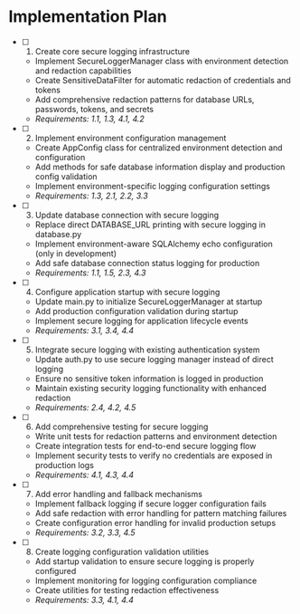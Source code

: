 # Implementation Plan

- [ ] 1. Create core secure logging infrastructure
  - Implement SecureLoggerManager class with environment detection and redaction capabilities
  - Create SensitiveDataFilter for automatic redaction of credentials and tokens
  - Add comprehensive redaction patterns for database URLs, passwords, tokens, and secrets
  - _Requirements: 1.1, 1.3, 4.1, 4.2_

- [ ] 2. Implement environment configuration management
  - Create AppConfig class for centralized environment detection and configuration
  - Add methods for safe database information display and production config validation
  - Implement environment-specific logging configuration settings
  - _Requirements: 1.3, 2.1, 2.2, 3.3_

- [ ] 3. Update database connection with secure logging
  - Replace direct DATABASE_URL printing with secure logging in database.py
  - Implement environment-aware SQLAlchemy echo configuration (only in development)
  - Add safe database connection status logging for production
  - _Requirements: 1.1, 1.5, 2.3, 4.3_

- [ ] 4. Configure application startup with secure logging
  - Update main.py to initialize SecureLoggerManager at startup
  - Add production configuration validation during startup
  - Implement secure logging for application lifecycle events
  - _Requirements: 3.1, 3.4, 4.4_

- [ ] 5. Integrate secure logging with existing authentication system
  - Update auth.py to use secure logging manager instead of direct logging
  - Ensure no sensitive token information is logged in production
  - Maintain existing security logging functionality with enhanced redaction
  - _Requirements: 2.4, 4.2, 4.5_

- [ ] 6. Add comprehensive testing for secure logging
  - Write unit tests for redaction patterns and environment detection
  - Create integration tests for end-to-end secure logging flow
  - Implement security tests to verify no credentials are exposed in production logs
  - _Requirements: 4.1, 4.3, 4.4_

- [ ] 7. Add error handling and fallback mechanisms
  - Implement fallback logging if secure logger configuration fails
  - Add safe redaction with error handling for pattern matching failures
  - Create configuration error handling for invalid production setups
  - _Requirements: 3.2, 3.3, 4.5_

- [ ] 8. Create logging configuration validation utilities
  - Add startup validation to ensure secure logging is properly configured
  - Implement monitoring for logging configuration compliance
  - Create utilities for testing redaction effectiveness
  - _Requirements: 3.3, 4.1, 4.4_